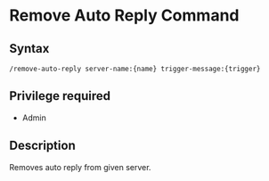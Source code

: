# Remove Auto Reply Command

## Syntax

`/remove-auto-reply server-name:{name} trigger-message:{trigger}`


## Privilege required

- Admin

## Description

Removes auto reply from given server.